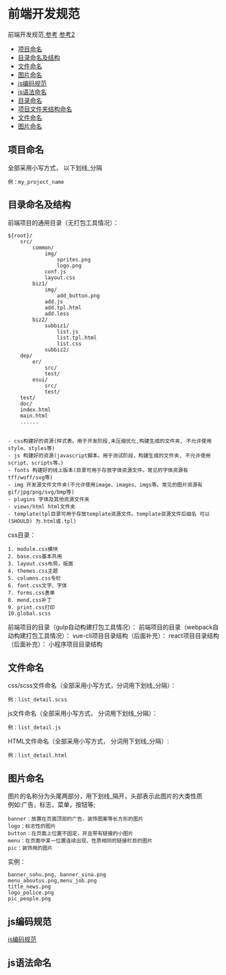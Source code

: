 # 前端开发规范

前端开发规范,[参考](https://www.zhihu.com/question/28376083)
[参考2](http://alloyteam.github.io/CodeGuide/#html-naming)
* [项目命名](#项目命名)
* [目录命名及结构](#目录命名及结构)
* [文件命名](#文件命名)
* [图片命名](#图片命名)
* [js编码规范](#js编码规范)
* [js语法命名](#js语法命名)
* [目录命名](#目录命名)
* [项目文件夹结构命名](#项目文件夹结构命名)
* [文件命名](#文件命名)
* [图片命名](#图片命名)

## 项目命名

全部采用小写方式， 以下划线_分隔

```
例：my_project_name
```
## 目录命名及结构
前端项目的通用目录（无打包工具情况）：


```
${root}/
    src/
        common/
            img/
                sprites.png
                logo.png
            conf.js
            layout.css
        biz1/
            img/
                add_button.png
            add.js
            add.tpl.html
            add.less
        biz2/
            subbiz1/
                list.js
                list.tpl.html
                list.css
            subbiz2/
    dep/
        er/
            src/
            test/
        esui/
            src/
            test/
    test/
    doc/
    index.html
    main.html
    ......

```



```

- css构建好的资源(样式表。用于开发阶段,未压缩优化,构建生成的文件夹, 不允许使用style、styles等)
- js 构建好的资源(javascript脚本。用于测试阶段，构建生成的文件夹, 不允许使用script、scripts等。)
- fonts 构建好的线上版本(目录可用于存放字体资源文件。常见的字体资源有tff/woff/svg等)
- img 开发源文件文件夹(不允许使用image、images、imgs等。常见的图片资源有gif/jpg/png/svg/bmp等)
- plugins 字体及其他资源文件夹
- views/html html文件夹 
- template(tpl目录可用于存放template资源文件。template资源文件后缀名 可以(SHOULD) 为.html或.tpl)

```
css目录：
```
1. module.css模块
2. base.css基本共用
3. layout.css布局，版面
4. themes.css主题
5. columns.css专栏
6. font.css文字、字体
7. forms.css表单
8. mend.css补丁
9. print.css打印
10.global.scss
```

前端项目的目录（gulp自动构建打包工具情况）：
前端项目的目录（webpack自动构建打包工具情况）：
vue-cli项目目录结构（后面补充）：
react项目目录结构（后面补充）：
小程序项目目录结构

## 文件命名

css/scss文件命名（全部采用小写方式，分词用下划线_分隔）：

```
例：list_detail.scss
```

js文件命名（全部采用小写方式， 分词用下划线_分隔）：

```
例：list_detail.js
```

HTML文件命名（全部采用小写方式， 分词用下划线_分隔）:

```
例：list_detail.html
```


## 图片命名

图片的名称分为头尾两部分，用下划线_隔开，头部表示此图片的大类性质  
例如:广告，标志，菜单，按钮等;

```
banner：放置在页面顶部的广告，装饰图案等长方形的图片
logo：标志性的图片
button：在页面上位置不固定，并且带有链接的小图片
menu：在页面中某一位置连续出现，性质相同的链接栏目的图片
pic：装饰用的图片
```

实例：

```
banner_sohu.png, banner_sina.png
menu_aboutus.png,menu_job.png
title_news.png
logo_police.png
pic_people.png

```
## js编码规范

[js编码规范](/规范/JavaScript编码规范.md)

## js语法命名

